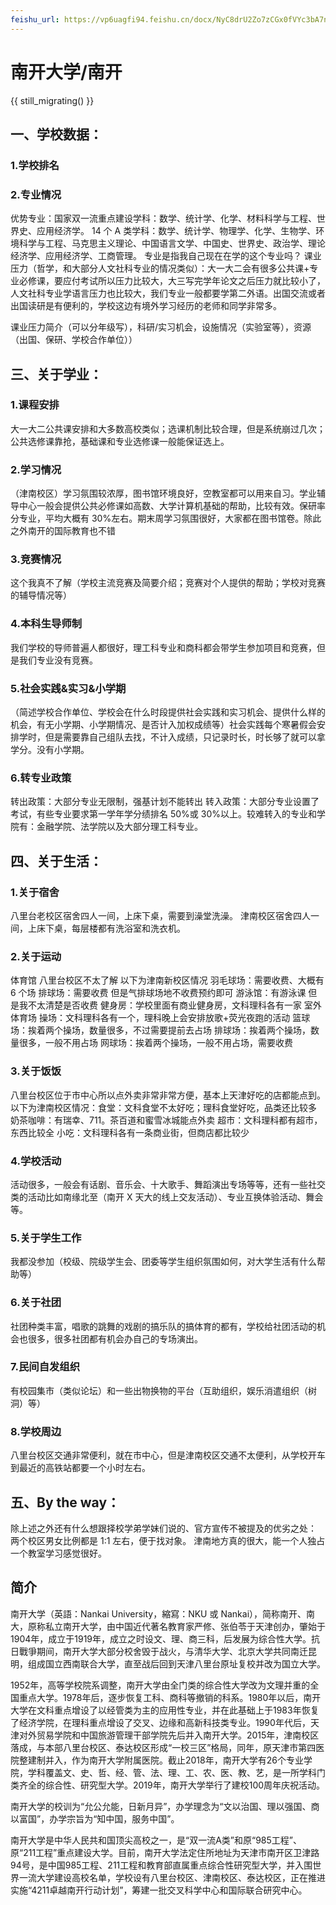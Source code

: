 ```yaml
---
feishu_url: https://vp6uagfi94.feishu.cn/docx/NyC8drU2Zo7zCGx0fVYc3bA7nof
---
```


# 南开大学/南开

{{ still_migrating() }}

## 一、学校数据：

### 1.学校排名

### 2.专业情况

优势专业：国家双一流重点建设学科：数学、统计学、化学、材料科学与工程、世界史、应用经济学。
14 个 A 类学科：数学、统计学、物理学、化学、生物学、环境科学与工程、马克思主义理论、中国语言文学、中国史、世界史、政治学、理论经济学、应用经济学、工商管理。
专业是指我自己现在在学的这个专业吗？
课业压力（哲学，和大部分人文社科专业的情况类似）：大一大二会有很多公共课+专业必修课，要应付考试所以压力比较大，大三写完学年论文之后压力就比较小了，人文社科专业学语言压力也比较大，我们专业一般都要学第二外语。出国交流或者出国读研是有便利的，学校这边有境外学习经历的老师和同学非常多。

课业压力简介（可以分年级写），科研/实习机会，设施情况（实验室等），资源（出国、保研、学校合作单位））

## 三、关于学业：

### 1.课程安排

大一大二公共课安排和大多数高校类似；选课机制比较合理，但是系统崩过几次；公共选修课靠抢，基础课和专业选修课一般能保证选上。

### 2.学习情况

（津南校区）学习氛围较浓厚，图书馆环境良好，空教室都可以用来自习。学业辅导中心一般会提供公共必修课如高数、大学计算机基础的帮助，比较有效。保研率分专业，平均大概有 30%左右。期末周学习氛围很好，大家都在图书馆卷。除此之外南开的国际教育也不错

### 3.竞赛情况

这个我真不了解（学校主流竞赛及简要介绍；竞赛对个人提供的帮助；学校对竞赛的辅导情况等）

### 4.本科生导师制

我们学校的导师普遍人都很好，理工科专业和商科都会带学生参加项目和竞赛，但是我们专业没有竞赛。

### 5.社会实践&实习&小学期

（简述学校合作单位、学校会在什么时段提供社会实践和实习机会、提供什么样的机会，有无小学期、小学期情况、是否计入加权成绩等）社会实践每个寒暑假会安排学时，但是需要靠自己组队去找，不计入成绩，只记录时长，时长够了就可以拿学分。没有小学期。

### 6.转专业政策

转出政策：大部分专业无限制，强基计划不能转出
转入政策：大部分专业设置了考试，有些专业要求第一学年学分绩排名 50%或 30%以上。较难转入的专业和学院有：金融学院、法学院以及大部分理工科专业。

## 四、关于生活：

### 1.关于宿舍

八里台老校区宿舍四人一间，上床下桌，需要到澡堂洗澡。
津南校区宿舍四人一间，上床下桌，每层楼都有洗浴室和洗衣机。

### 2.关于运动

体育馆
八里台校区不太了解
以下为津南新校区情况
羽毛球场：需要收费、大概有 6 个场
排球场：需要收费 但是气排球场地不收费预约即可
游泳馆：有游泳课 但是我不太清楚是否收费
健身房：学校里面有商业健身房，文科理科各有一家
室外体育场
操场：文科理科各有一个，理科晚上会安排放歌+荧光夜跑的活动
篮球场：挨着两个操场，数量很多，不过需要提前去占场
排球场：挨着两个操场，数量很多，一般不用占场
网球场：挨着两个操场，一般不用占场，需要收费

### 3.关于饭饭

八里台校区位于市中心所以点外卖非常非常方便，基本上天津好吃的店都能点到。
以下为津南校区情况：食堂：文科食堂不太好吃；理科食堂好吃，品类还比较多
奶茶咖啡：有瑞幸、711。茶百道和蜜雪冰城能点外卖
超市：文科理科都有超市，东西比较全
小吃：文科理科各有一条商业街，但商店都比较少

### 4.学校活动

活动很多，一般会有话剧、音乐会、十大歌手、舞蹈演出专场等等，还有一些社交类的活动比如南缘北至（南开 X 天大的线上交友活动）、专业互换体验活动、舞会等。

### 5.关于学生工作

我都没参加（校级、院级学生会、团委等学生组织氛围如何，对大学生活有什么帮助等）

### 6.关于社团

社团种类丰富，唱歌的跳舞的戏剧的搞乐队的搞体育的都有，学校给社团活动的机会也很多，很多社团都有机会办自己的专场演出。

### 7.民间自发组织

有校园集市（类似论坛）和一些出物换物的平台（互助组织，娱乐消遣组织（树洞）等）

### 8.学校周边

八里台校区交通非常便利，就在市中心，但是津南校区交通不太便利，从学校开车到最近的高铁站都要一个小时左右。

## 五、By the way：

除上述之外还有什么想跟择校学弟学妹们说的、官方宣传不被提及的优劣之处：
两个校区男女比例都是 1:1 左右，便于找对象。
津南地方真的很大，能一个人独占一个教室学习感觉很好。

## 简介

南开大学（英語：Nankai University，縮寫：NKU 或 Nankai），简称南开、南大，原称私立南开大学，由中国近代著名教育家严修、张伯苓于天津创办，肇始于1904年，成立于1919年，成立之时设文、理、商三科，后发展为综合性大学。抗日戰爭期间，南开大学大部分校舍毁于战火，与清华大学、北京大学共同南迁昆明，组成国立西南联合大学，直至战后回到天津八里台原址复校并改为国立大学。

1952年，高等学校院系调整，南开大学由全门类的综合性大学改为文理并重的全国重点大学。1978年后，逐步恢复工科、商科等撤销的科系。1980年以后，南开大学在文科重点增设了以经管类为主的应用性专业，并在此基础上于1983年恢复了经济学院，在理科重点增设了交叉、边缘和高新科技类专业。1990年代后，天津对外贸易学院和中国旅游管理干部学院先后并入南开大学。2015年，津南校区落成，与本部八里台校区、泰达校区形成“一校三区”格局，同年，原天津市第四医院整建制并入，作为南开大学附属医院。截止2018年，南开大学有26个专业学院，学科覆盖文、史、哲、经、管、法、理、工、农、医、教、艺，是一所学科门类齐全的综合性、研究型大学。2019年，南开大学举行了建校100周年庆祝活动。

南开大学的校训为“允公允能，日新月异”，办学理念为“文以治国、理以强国、商以富国”，办学宗旨为“知中国，服务中国”。

南开大学是中华人民共和国顶尖高校之一，是“双一流A类”和原“985工程”、原“211工程”重点建设大学。目前，南开大学法定住所地址为天津市南开区卫津路94号，是中国985工程、211工程和教育部直属重点综合性研究型大学，并入围世界一流大学建设高校名单，学校设有八里台校区、津南校区、泰达校区，正在推进实施“4211卓越南开行动计划”，筹建一批交叉科学中心和国际联合研究中心。
